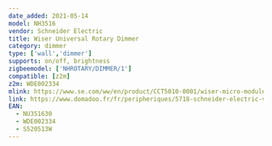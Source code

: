 ```yaml
---
date_added: 2021-05-14
model: NH3516
vendor: Schneider Electric 
title: Wiser Universal Rotary Dimmer
category: dimmer
type: ['wall','dimmer']
supports: on/off, brightness
zigbeemodel: ['NHROTARY/DIMMER/1']
compatible: [z2m]
z2m: WDE002334
mlink: https://www.se.com/ww/en/product/CCT5010-0001/wiser-micro-module-dimmer/
link: https://www.domadoo.fr/fr/peripheriques/5718-schneider-electric-variateur-rotatif-connecte-zigbee-30-wiser-odace-blanc-3606481019554.html
EAN:
  - NU351630
  - WDE002334
  - S520513W
---
```

